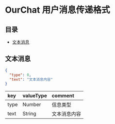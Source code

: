 # OurChat 用户消息传递格式

## 目录

- [文本消息](#文本消息)

## 文本消息

```json
{
  "type": 0,
  "text": "文本消息内容"
}
```

| key  | valueType | comment      |
| :--- | :-------- | :----------- |
| type | Number    | 信息类型     |
| text | String    | 文本消息内容 |
